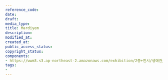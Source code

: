 ```yaml
---
reference_code: 
date: 
draft: 
media_type: 
title: Mardiyem
description: 
modified_at: 
created_at: 
public_access_status: 
copyright_status: 
components:
- https://wwm3.s3.ap-northeast-2.amazonaws.com/exhibition/2층+전시/생애관/할머니들/Mardiyem.JPG
tags:
- 
---
```

